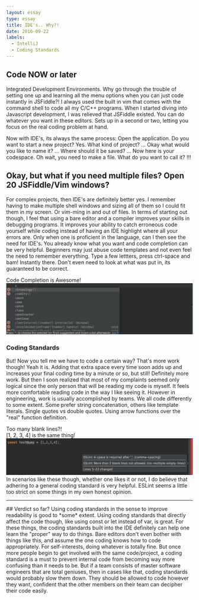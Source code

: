 ```yaml
---
layout: essay
type: essay
title: IDE's.. Why?!
date: 2016-09-22
labels:
  - IntelliJ
  - Coding Standards
---
```

## Code NOW or later
Integrated Development Environments. Why go through the trouble of setting one up and learning all the menu options
when you can just code instantly in JSFiddle?! I always used the built in vim that comes with the command shell to code all
my C/C++ programs. When I started diving into Javascript development, I was relieved that JSFiddle existed. You can do 
whatever you want in these editors. Sets up in a second or two, letting you focus on the real coding problem at hand.

Now with IDE's, its always the same process: Open the application. Do you want to start a new project? Yes. What kind of project? ... Okay what would you like to name it? ... Where should it be saved? ... Now here is your codespace. Oh wait, you need to make a file. What do you want to call it? !!!

## Okay, but what if you need multiple files? Open 20 JSFiddle/Vim windows?

For complex projects, then IDE's are definitely better yes. I remember having to make multiple shell windows and sizing all of them so I could fit them in my screen. Or vim-ming in and out of files. In terms of starting out though, I feel that using a bare editor and a compiler improves your skills in debugging programs.  It improves your ability to catch erroneous code yourself while coding instead of having an IDE highlight where all your errors are. Only when one is proficient in the language, can I then see the need for IDE's. You already know what you want and code completion can be very helpful. Beginners may just abuse code templates and not even feel the need to remember everything. Type a few lettters, press ctrl-space and bam! Instantly there. Don't even need to look at what was put in, its guaranteed to be correct. 
<div class="ui fluid image">
<div class="ui red right ribbon label">Code Completion is Awesome!</div>
<img src ="/images/ccomp.png">
</div>

### Coding Standards
But! Now you tell me we have to code a certain way? That's more work though! Yeah it is. Adding that extra space every time soon adds up and increases your final coding time by a minute or so, but still! Definitely more work. But then I soon realized that most of my complaints seemed only logical since the only person that will be reading my code is myself. It feels more comfortable reading code in the way I like seeing it. However in engineering, work is usually accomplished by teams. We all code differently to some extent. Some prefer string concatenation, others like template literals. Single quotes vs double quotes. Using arrow functions over the "real" function definition. 
<div class="ui fluid image">
<div class="ui orange right ribbon label">Too many blank lines?! <br> [1, 2, 3, 4] is the same thing!</div>
<img src ="/images/eslint.png">
</div>
In scenarios like these though, whether one likes it or not, I do believe that adhering to a general coding standard is very helpful. ESLint seems a little too strict on some things in my own honest opinion. 
<hr>
## Verdict so far?
Using coding standards in the sense to improve readability is good to *some* extent. Using coding standards that directly
affect the code though, like using const or let instead of var, is great. For these things, the coding standards built into
the IDE definitely can help one learn the "proper" way to do things. Bare editors don't even bother with things like this,
and assume the one coding knows how to code appropriately. For self-interests, doing whatever is totally fine. But once more
people begin to get involved with the same code/project, a coding standard is a must to prevent internal code from becoming
way more confusing than it needs to be. But if a team consists of master software engineers that are total geniuses, then in
cases like that, coding standards would probably slow them down. They should be allowed to code however they want, confident
that the other members on their team can decipher their code easily.

